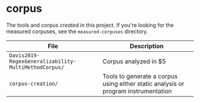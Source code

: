 # corpus

The tools and corpus *created* in this project.
If you're looking for the measured corpuses, see the `measured-corpuses` directory. 

| File | Description |
|------|-------------|
| `Davis2019-RegexGeneralizability-MultiMethodCorpus/` | Corpus analyzed in $5 |
| `corpus-creation/` | Tools to generate a corpus using either static analysis or program instrumentation |
